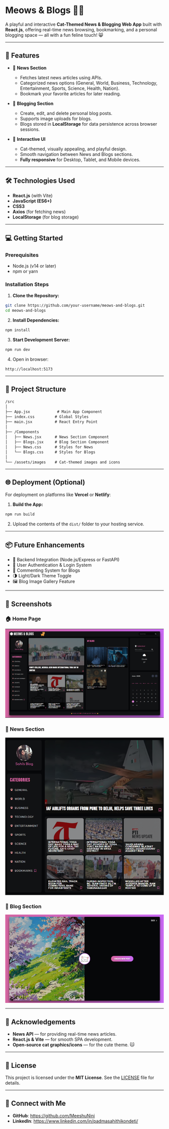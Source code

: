 
# Meows & Blogs 🐾📝

A playful and interactive **Cat-Themed News & Blogging Web App** built with **React.js**, offering real-time news browsing, bookmarking, and a personal blogging space — all with a fun feline touch! 😸

---

## 🚀 Features

- 📰 **News Section**
  - Fetches latest news articles using APIs.
  - Categorized news options (General, World, Business, Technology, Entertainment, Sports, Science, Health, Nation).
  - Bookmark your favorite articles for later reading.

- 📝 **Blogging Section**
  - Create, edit, and delete personal blog posts.
  - Supports image uploads for blogs.
  - Blogs stored in **LocalStorage** for data persistence across browser sessions.

- 🌟 **Interactive UI**
  - Cat-themed, visually appealing, and playful design.
  - Smooth navigation between News and Blogs sections.
  - **Fully responsive** for Desktop, Tablet, and Mobile devices.

---

## 🛠️ Technologies Used

- **React.js** (with Vite)
- **JavaScript (ES6+)**
- **CSS3**
- **Axios** (for fetching news)
- **LocalStorage** (for blog storage)

---

## 💻 Getting Started

### Prerequisites
- Node.js (v14 or later)
- npm or yarn

### Installation Steps

1. **Clone the Repository:**

```bash
git clone https://github.com/your-username/meows-and-blogs.git
cd meows-and-blogs
```

2. **Install Dependencies:**

```bash
npm install
```

3. **Start Development Server:**

```bash
npm run dev
```

4. Open in browser:

```
http://localhost:5173
```

---

## 📁 Project Structure

```
/src
│
├── App.jsx            # Main App Component
├── index.css         # Global Styles
├── main.jsx          # React Entry Point
│
├── /Components
│   ├── News.jsx      # News Section Component
│   ├── Blogs.jsx     # Blog Section Component
│   ├── News.css      # Styles for News
│   └── Blogs.css     # Styles for Blogs
│
└── /assets/images    # Cat-themed images and icons
```

---

## 🌐 Deployment (Optional)

For deployment on platforms like **Vercel** or **Netlify**:

1. **Build the App:**

```bash
npm run build
```

2. Upload the contents of the `dist/` folder to your hosting service.

---

## 📦 Future Enhancements

- 🔗 Backend Integration (Node.js/Express or FastAPI)
- 🔐 User Authentication & Login System
- 💬 Commenting System for Blogs
- 🌗 Light/Dark Theme Toggle
- 🖼️ Blog Image Gallery Feature

---

## 📸 Screenshots 

### 🏠 Home Page
![Home Page](src/assets/images/home_page.png)

### 📰 News Section
![News Section](src/assets/images/news_page.png)

### 📝 Blog Section
![Blog Section](src/assets/images/blog_page.png)

---

## 🙌 Acknowledgements

- **News API** — for providing real-time news articles.
- **React.js & Vite** — for smooth SPA development.
- **Open-source cat graphics/icons** — for the cute theme. 🐱

---

## 📝 License

This project is licensed under the **MIT License**. See the [LICENSE](LICENSE) file for details.

---

## 🤝 Connect with Me

- **GitHub**: https://github.com/MeeshuNini
- **LinkedIn**: https://www.linkedin.com/in/padmasahithikondeti/
